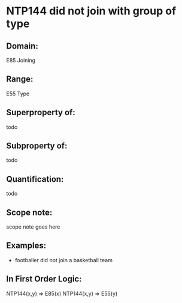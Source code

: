 # NTP144 did not join with group of type

## Domain: 

E85 Joining

## Range: 

E55 Type

## Superproperty of: 

todo

## Subproperty of: 

todo

## Quantification: 

todo

## Scope note: 

scope note goes here

## Examples: 

* footballer did not join a basketball team

## In First Order Logic: 

NTP144(x,y) ⇒ E85(x)
NTP144(x,y) ⇒ E55(y)

